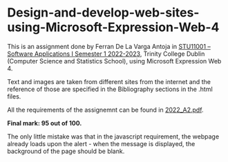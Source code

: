 # Design-and-develop-web-sites-using-Microsoft-Expression-Web-4
This is an assignment done by Ferran De La Varga Antoja in [STU11001 – Software Applications I Semester 1 2022-2023](https://teaching.scss.tcd.ie/module/stu11001-software-applications-i/), Trinity College Dublin (Computer Science and Statistics School), using Microsoft Expression Web 4.

Text and images are taken from different sites from the internet and the reference of those are specified in the Bibliography sections in the .html files.

All the requirements of the assignemnt can be found in [2022_A2.pdf](./2022_A2.pdf).

**Final mark: 95 out of 100.**

The only little mistake was that in the javascript requirement, the webpage already loads upon the alert - when the message is displayed, the background of the page should be blank.
